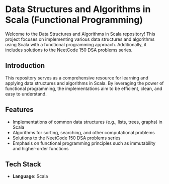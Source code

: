 # Data Structures and Algorithms in Scala (Functional Programming)

Welcome to the Data Structures and Algorithms in Scala repository! This project focuses on implementing various data structures and algorithms using Scala with a functional programming approach. Additionally, it includes solutions to the NeetCode 150 DSA problems series.


## Introduction

This repository serves as a comprehensive resource for learning and applying data structures and algorithms in Scala. By leveraging the power of functional programming, the implementations aim to be efficient, clean, and easy to understand.

## Features

- Implementations of common data structures (e.g., lists, trees, graphs) in Scala
- Algorithms for sorting, searching, and other computational problems
- Solutions to the NeetCode 150 DSA problems series
- Emphasis on functional programming principles such as immutability and higher-order functions

## Tech Stack

- **Language**: Scala
